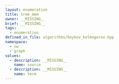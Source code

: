 ```yaml
---
layout: enumeration
title: tree_mem
owner: __MISSING__
brief: __MISSING__
tags:
  - enumeration
defined_in_file: algorithms/boykov_kolmogorov.hpp
namespace:
  - nw
  - graph
values:
  - description: __MISSING__
    name: source
  - description: __MISSING__
    name: term
---
```

